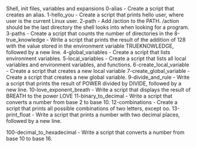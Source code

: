 Shell, init files, variables and expansions
0-alias - Create a script that creates an alias.
1-hello_you - Create a script that prints hello user, where user is the current Linux user.
2-path - Add /action to the PATH. /action should be the last directory the shell looks into when looking for a program.
3-paths - Create a script that counts the number of directories in the 
8-true_knowledge - Write a script that prints the result of the addition of 128 with the value stored in the environment variable TRUEKNOWLEDGE, followed by a new line.
4-global_variables - Create a script that lists environment variables.
5-local_variables - Create a script that lists all local variables and environment variables, and functions.
6-create_local_variable - Create a script that creates a new local variable
7-create_global_variable - Create a script that creates a new global variable.
9-divide_and_rule - Write a script that prints the result of POWER divided by DIVIDE, followed by a new line.
10-love_exponent_breath - Write a script that displays the result of BREATH to the power LOVE
11-binary_to_decimal - Write a script that converts a number from base 2 to base 10.
12-combinations - Create a script that prints all possible combinations of two letters, except oo.
13-print_float - Write a script that prints a number with two decimal places, followed by a new line.

100-decimal_to_hexadecimal - Write a script that converts a number from base 10 to base 16.
